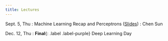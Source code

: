 ```yaml
---
title: Lectures
---
```


Sept. 5, Thu
: Machine Learning Recap and Perceptrons ([Slides]())
  : Chen Sun

Dec. 12, Thu
: **Final**{: .label .label-purple} Deep Learning Day